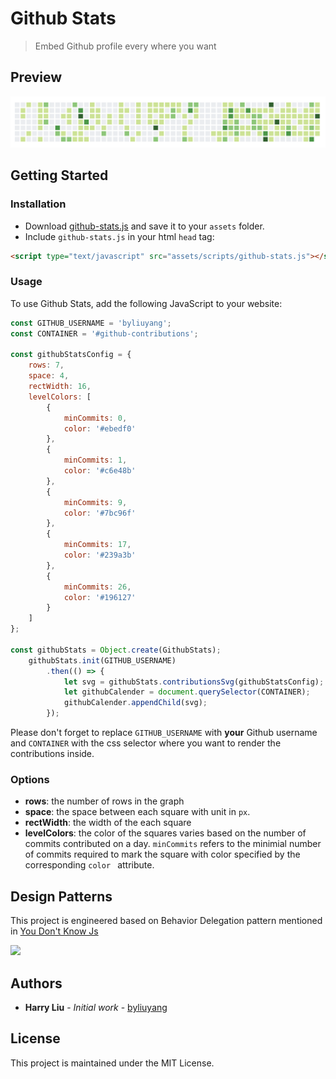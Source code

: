 # Github Stats
> Embed Github profile every where you want

## Preview
![](screenshot.png)

## Getting Started
### Installation
- Download [github-stats.js](src/github-stats.js) and save it to your `assets` folder.
- Include `github-stats.js` in your html `head` tag:

```html
<script type="text/javascript" src="assets/scripts/github-stats.js"></script>
```

### Usage

To use Github Stats, add the following JavaScript to your website:

```javascript
const GITHUB_USERNAME = 'byliuyang';
const CONTAINER = '#github-contributions';

const githubStatsConfig = {
    rows: 7,
    space: 4,
    rectWidth: 16,
    levelColors: [
        {
            minCommits: 0,
            color: '#ebedf0'
        },
        {
            minCommits: 1,
            color: '#c6e48b'
        },
        {
            minCommits: 9,
            color: '#7bc96f'
        },
        {
            minCommits: 17,
            color: '#239a3b'
        },
        {
            minCommits: 26,
            color: '#196127'
        }
    ]
};

const githubStats = Object.create(GithubStats);
    githubStats.init(GITHUB_USERNAME)
        .then(() => {
            let svg = githubStats.contributionsSvg(githubStatsConfig);
            let githubCalender = document.querySelector(CONTAINER);
            githubCalender.appendChild(svg);
        });
```

Please don't forget to replace `GITHUB_USERNAME` with **your** Github username and `CONTAINER` with the css selector where you want to render the contributions inside.

### Options
- **rows**: the number of rows in the graph
- **space**: the space between each square with unit in `px`.
- **rectWidth**: the width of the each square
- **levelColors**: the color of the squares varies based on the number of commits contributed on a day. `minCommits` refers to the minimial number of commits required to mark the square with color specified by the corresponding `color ` attribute.

## Design Patterns
This project is engineered based on Behavior Delegation pattern mentioned in [You Don't Know Js](https://github.com/getify/You-Dont-Know-JS/blob/master/this%20%26%20object%20prototypes/ch6.md)

![](https://github.com/getify/You-Dont-Know-JS/blob/master/this%20%26%20object%20prototypes/cover.jpg)

## Authors

- **Harry Liu** - *Initial work* - [byliuyang](https://github.com/byliuyang)

## License
This project is maintained under the MIT License.
